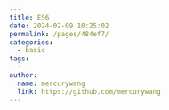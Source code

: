 ```yaml
---
title: ES6
date: 2024-02-09 10:25:02
permalink: /pages/484ef7/
categories:
  - basic
tags:
  -
author:
  name: mercurywang
  link: https://github.com/mercurywang
---
```

